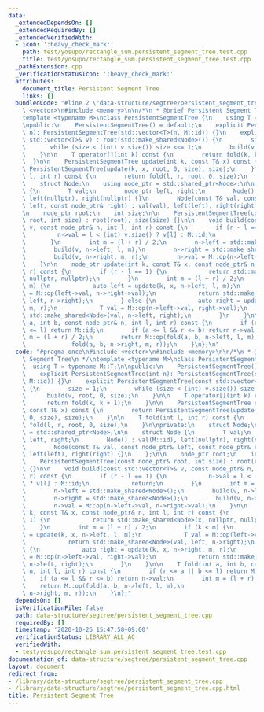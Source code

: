```yaml
---
data:
  _extendedDependsOn: []
  _extendedRequiredBy: []
  _extendedVerifiedWith:
  - icon: ':heavy_check_mark:'
    path: test/yosupo/rectangle_sum.persistent_segment_tree.test.cpp
    title: test/yosupo/rectangle_sum.persistent_segment_tree.test.cpp
  _pathExtension: cpp
  _verificationStatusIcon: ':heavy_check_mark:'
  attributes:
    document_title: Persistent Segment Tree
    links: []
  bundledCode: "#line 2 \"data-structure/segtree/persistent_segment_tree.cpp\"\n#include\
    \ <vector>\n#include <memory>\n\n/*\n * @brief Persistent Segment Tree\n */\n\
    template <typename M>\nclass PersistentSegmentTree {\n    using T = typename M::T;\n\
    \npublic:\n    PersistentSegmentTree() = default;\n    explicit PersistentSegmentTree(int\
    \ n): PersistentSegmentTree(std::vector<T>(n, M::id)) {}\n    explicit PersistentSegmentTree(const\
    \ std::vector<T>& v) : root(std::make_shared<Node>()) {\n        size = 1;\n \
    \       while (size < (int) v.size()) size <<= 1;\n        build(v, root, 0, size);\n\
    \    }\n\n    T operator[](int k) const {\n        return fold(k, k + 1);\n  \
    \  }\n\n    PersistentSegmentTree update(int k, const T& x) const {\n        return\
    \ PersistentSegmentTree(update(k, x, root, 0, size), size);\n    }\n\n    T fold(int\
    \ l, int r) const {\n        return fold(l, r, root, 0, size);\n    }\n\nprivate:\n\
    \    struct Node;\n    using node_ptr = std::shared_ptr<Node>;\n\n    struct Node\
    \ {\n        T val;\n        node_ptr left, right;\n        Node() : val(M::id),\
    \ left(nullptr), right(nullptr) {}\n        Node(const T& val, const node_ptr&\
    \ left, const node_ptr& right) : val(val), left(left), right(right) {}\n    };\n\
    \n    node_ptr root;\n    int size;\n\n    PersistentSegmentTree(const node_ptr&\
    \ root, int size) : root(root), size(size) {}\n\n    void build(const std::vector<T>&\
    \ v, const node_ptr& n, int l, int r) const {\n        if (r - l == 1) {\n   \
    \         n->val = l < (int) v.size() ? v[l] : M::id;\n            return;\n \
    \       }\n        int m = (l + r) / 2;\n        n->left = std::make_shared<Node>();\n\
    \        build(v, n->left, l, m);\n        n->right = std::make_shared<Node>();\n\
    \        build(v, n->right, m, r);\n        n->val = M::op(n->left->val, n->right->val);\n\
    \    }\n\n    node_ptr update(int k, const T& x, const node_ptr& n, int l, int\
    \ r) const {\n        if (r - l == 1) {\n            return std::make_shared<Node>(x,\
    \ nullptr, nullptr);\n        }\n        int m = (l + r) / 2;\n        if (k <\
    \ m) {\n            auto left = update(k, x, n->left, l, m);\n            T val\
    \ = M::op(left->val, n->right->val);\n            return std::make_shared<Node>(val,\
    \ left, n->right);\n        } else {\n            auto right = update(k, x, n->right,\
    \ m, r);\n            T val = M::op(n->left->val, right->val);\n            return\
    \ std::make_shared<Node>(val, n->left, right);\n        }\n    }\n\n    T fold(int\
    \ a, int b, const node_ptr& n, int l, int r) const {\n        if (r <= a || b\
    \ <= l) return M::id;\n        if (a <= l && r <= b) return n->val;\n        int\
    \ m = (l + r) / 2;\n        return M::op(fold(a, b, n->left, l, m),\n        \
    \             fold(a, b, n->right, m, r));\n    }\n};\n"
  code: "#pragma once\n#include <vector>\n#include <memory>\n\n/*\n * @brief Persistent\
    \ Segment Tree\n */\ntemplate <typename M>\nclass PersistentSegmentTree {\n  \
    \  using T = typename M::T;\n\npublic:\n    PersistentSegmentTree() = default;\n\
    \    explicit PersistentSegmentTree(int n): PersistentSegmentTree(std::vector<T>(n,\
    \ M::id)) {}\n    explicit PersistentSegmentTree(const std::vector<T>& v) : root(std::make_shared<Node>())\
    \ {\n        size = 1;\n        while (size < (int) v.size()) size <<= 1;\n  \
    \      build(v, root, 0, size);\n    }\n\n    T operator[](int k) const {\n  \
    \      return fold(k, k + 1);\n    }\n\n    PersistentSegmentTree update(int k,\
    \ const T& x) const {\n        return PersistentSegmentTree(update(k, x, root,\
    \ 0, size), size);\n    }\n\n    T fold(int l, int r) const {\n        return\
    \ fold(l, r, root, 0, size);\n    }\n\nprivate:\n    struct Node;\n    using node_ptr\
    \ = std::shared_ptr<Node>;\n\n    struct Node {\n        T val;\n        node_ptr\
    \ left, right;\n        Node() : val(M::id), left(nullptr), right(nullptr) {}\n\
    \        Node(const T& val, const node_ptr& left, const node_ptr& right) : val(val),\
    \ left(left), right(right) {}\n    };\n\n    node_ptr root;\n    int size;\n\n\
    \    PersistentSegmentTree(const node_ptr& root, int size) : root(root), size(size)\
    \ {}\n\n    void build(const std::vector<T>& v, const node_ptr& n, int l, int\
    \ r) const {\n        if (r - l == 1) {\n            n->val = l < (int) v.size()\
    \ ? v[l] : M::id;\n            return;\n        }\n        int m = (l + r) / 2;\n\
    \        n->left = std::make_shared<Node>();\n        build(v, n->left, l, m);\n\
    \        n->right = std::make_shared<Node>();\n        build(v, n->right, m, r);\n\
    \        n->val = M::op(n->left->val, n->right->val);\n    }\n\n    node_ptr update(int\
    \ k, const T& x, const node_ptr& n, int l, int r) const {\n        if (r - l ==\
    \ 1) {\n            return std::make_shared<Node>(x, nullptr, nullptr);\n    \
    \    }\n        int m = (l + r) / 2;\n        if (k < m) {\n            auto left\
    \ = update(k, x, n->left, l, m);\n            T val = M::op(left->val, n->right->val);\n\
    \            return std::make_shared<Node>(val, left, n->right);\n        } else\
    \ {\n            auto right = update(k, x, n->right, m, r);\n            T val\
    \ = M::op(n->left->val, right->val);\n            return std::make_shared<Node>(val,\
    \ n->left, right);\n        }\n    }\n\n    T fold(int a, int b, const node_ptr&\
    \ n, int l, int r) const {\n        if (r <= a || b <= l) return M::id;\n    \
    \    if (a <= l && r <= b) return n->val;\n        int m = (l + r) / 2;\n    \
    \    return M::op(fold(a, b, n->left, l, m),\n                     fold(a, b,\
    \ n->right, m, r));\n    }\n};"
  dependsOn: []
  isVerificationFile: false
  path: data-structure/segtree/persistent_segment_tree.cpp
  requiredBy: []
  timestamp: '2020-10-26 15:47:58+09:00'
  verificationStatus: LIBRARY_ALL_AC
  verifiedWith:
  - test/yosupo/rectangle_sum.persistent_segment_tree.test.cpp
documentation_of: data-structure/segtree/persistent_segment_tree.cpp
layout: document
redirect_from:
- /library/data-structure/segtree/persistent_segment_tree.cpp
- /library/data-structure/segtree/persistent_segment_tree.cpp.html
title: Persistent Segment Tree
---
```

